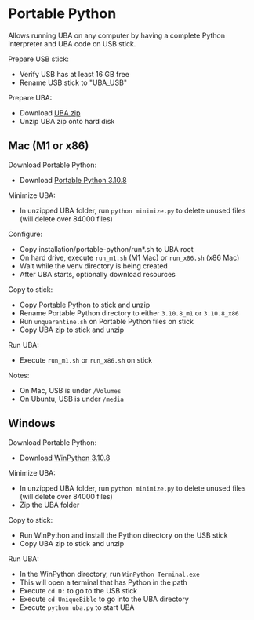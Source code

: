 # Portable Python

Allows running UBA on any computer by having a complete Python interpreter and UBA code on USB stick.

Prepare USB stick:
* Verify USB has at least 16 GB free
* Rename USB stick to "UBA_USB"

Prepare UBA:
* Download [UBA.zip](https://github.com/eliranwong/UniqueBible/archive/refs/heads/main.zip)
* Unzip UBA zip onto hard disk

## Mac (M1 or x86)

Download Portable Python:
* Download [Portable Python 3.10.8](https://drive.google.com/drive/folders/12nyYAvh33ImFnU0_E1Nmv7RhQsOgMFYl)

Minimize UBA:
* In unzipped UBA folder, run `python minimize.py` to delete unused files (will delete over 84000 files)

Configure:
* Copy installation/portable-python/run*.sh to UBA root
* On hard drive, execute `run_m1.sh` (M1 Mac) or `run_x86.sh` (x86 Mac) 
* Wait while the venv directory is being created
* After UBA starts, optionally download resources

Copy to stick:
* Copy Portable Python to stick and unzip
* Rename Portable Python directory to either `3.10.8_m1` or `3.10.8_x86`
* Run `unquarantine.sh` on Portable Python files on stick
* Copy UBA zip to stick and unzip

Run UBA:
* Execute `run_m1.sh` or `run_x86.sh` on stick

Notes:
* On Mac, USB is under `/Volumes`
* On Ubuntu, USB is under `/media`

## Windows

Download Portable Python:
* Download [WinPython 3.10.8](https://github.com/winpython/winpython/releases)

Minimize UBA:
* In unzipped UBA folder, run `python minimize.py` to delete unused files (will delete over 84000 files)
* Zip the UBA folder

Copy to stick:
* Run WinPython and install the Python directory on the USB stick
* Copy UBA zip to stick and unzip

Run UBA:
* In the WinPython directory, run `WinPython Terminal.exe`
* This will open a terminal that has Python in the path
* Execute `cd D:` to go to the USB stick
* Execute `cd UniqueBible` to go into the UBA directory
* Execute `python uba.py` to start UBA
